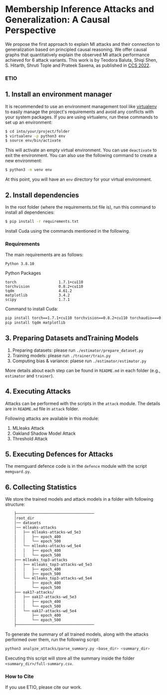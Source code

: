 
# Membership Inference Attacks and Generalization: A Causal Perspective

We propose the first approach to explain MI attacks and their connection to generalization based on principled causal reasoning. We offer causal graphs that quantitatively explain the observed MI attack performance achieved for 6 attack variants. 
This work is by Teodora Baluta, Shiqi Shen, S. Hitarth, Shruti Tople and Prateek Saxena, as published in [CCS 2022](https://arxiv.org/abs/2209.08615).

### ETIO
  
## 1. Install an environment manager 
It is recommended to use an environment management tool like [virtualenv](https://virtualenv.pypa.io/en/stable/) to easily manage the project's requirements and avoid any conflicts with your system packages. If you are using virtualenv, run these commands to set up an environment:
```sh
$ cd into/your/project/folder
$ virtualenv -p python3 env
$ source env/bin/activate
```

This will activate an empty virtual environment. You can use ```deactivate``` to exit the environment.
You can also use the following command to create a new environment:
```sh
$ python3 -m venv env
```

At this point, you will have an `env` directory for your virtual environment.

## 2. Install dependencies
In the root folder (where the requirements.txt file is), run this command to install all dependencies:
```sh
$ pip install -r requirements.txt
```
Install Cuda using the commands mentioned in the following.
### Requirements
The main requirements are as follows:
```
Python 3.8.10
```
Python Packages
```
torch                   1.7.1+cu110
torchvision             0.8.2+cu110
tqdm                    4.61.2
matplotlib              3.4.2
scipy                   1.7.1
```

Command to install Cuda:
```bash
pip install torch==1.7.1+cu110 torchvision==0.8.2+cu110 torchaudio===0.7.2 -f https://download.pytorch.org/whl/torch_stable.html
pip install tqdm matplotlib
```

## 3. Preparing Datasets andTraining Models

1. Preparing datasets: please run `./estimator/prepare_dataset.py`
2. Training models: please run `./trainer/train.py`
3. Computing bias & variance: plaese run `./estimator/estimator.py`

More details about each step can be found in `README.md` in each folder (e.g., `estimator` and `trainer`).


## 4. Executing Attacks
Attacks can be performed with the scripts in the `attack` module. The details are in `README.md` file in `attack` folder.

Following attacks are available in this module:
1. MLleaks Attack
2. Oakland Shadow Model Attack
3. Threshold Attack


## 5. Executing Defences for Attacks
The memguard defence code is in the `defence` module with the script `memguard.py`.

## 6. Collecting Statistics
We store the trained models and attack models in a folder with following structure:
```bash
    ├─────────────────────────────────── 
    │root_dir
    │── datasets
    │── mlleaks-attacks
    │   ├── mlleaks-attacks-wd_5e3
    │   │   ├── epoch_400
    │   │   └── epoch_500
    │   └── mlleaks-attacks-wd_5e4
    │   │   ├── epoch_400
    │   │   └── epoch_500
    ├── mlleaks_top3-attacks
    │   ├── mlleaks_top3-attacks-wd_5e3 
    │   │   ├── epoch_400
    │   │   ├── epoch_500 
    │   └── mlleaks_top3-attacks-wd_5e4 
    │       ├── epoch_400 
    │       └── epoch_500
    ├── oak17-attacks/
    │   ├── oak17-attacks-wd_5e3
    │   │   ├── epoch_400
    │   │   └── epoch_500
    │   └── oak17-attacks-wd_5e4
    │       ├── epoch_400
    │       └── epoch_500
    ├───────────────────────────────────
```

To generate the summary of all trained models, along with the attacks performed over them, run the following script:

```bash
python3 analyze_attacks/parse_summary.py <base_dir> <summary_dir>
```

Executing this script will store all the summary inside the folder `<summary_dir>/full-summary.csv`.

### How to Cite

If you use ETIO, please cite our work.




